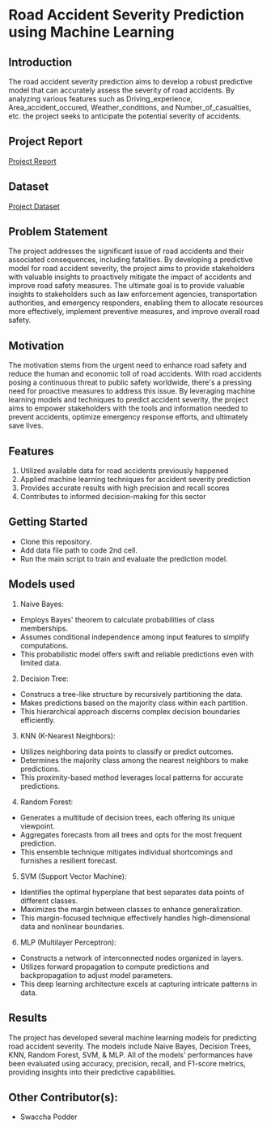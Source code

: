 # Road Accident Severity Prediction using Machine Learning 
## Introduction
The road accident severity prediction aims to develop a robust predictive model that can accurately assess the severity of road accidents. By analyzing various features such as Driving_experience, Area_accident_occured, Weather_conditions, and Number_of_casualties, etc. the project seeks to anticipate the potential severity of accidents.
## Project Report
[Project Report](https://github.com/Ifroza/Machine-Learning_Road-Accident-Severity-Prediction/blob/main/CSE422_Project%20Report.pdf)
## Dataset 
[Project Dataset](https://github.com/Ifroza/Machine-Learning_Road-Accident-Severity-Prediction/blob/main/422_dataset.zip)
## Problem Statement
The project addresses the significant issue of road accidents and their associated consequences, including fatalities. By developing a predictive model for road accident severity, the project aims to provide stakeholders with valuable insights to proactively mitigate the impact of accidents and improve road safety measures. The ultimate goal is to provide valuable insights to stakeholders such as law enforcement agencies, transportation authorities, and emergency responders, enabling them to allocate resources more effectively, implement preventive measures, and improve overall road safety.
## Motivation
The motivation stems from the urgent need to enhance road safety and reduce the human and economic toll of road accidents. With road accidents posing a continuous threat to public safety worldwide, there's a pressing need for proactive measures to address this issue. By leveraging machine learning models and techniques to predict accident severity, the project aims to empower stakeholders with the tools and information needed to prevent accidents, optimize emergency response efforts, and ultimately save lives.
## Features
1) Utilized available data for road accidents previously happened
2) Applied machine learning techniques for accident severity prediction
3) Provides accurate results with high precision and recall scores
4) Contributes to informed decision-making for this sector
## Getting Started
* Clone this repository.
* Add data file path to code 2nd cell.
* Run the main script to train and evaluate the prediction model.
## Models used
1)  Naive Bayes:
* Employs Bayes' theorem to calculate probabilities of class memberships.
* Assumes conditional independence among input features to simplify computations.
* This probabilistic model offers swift and reliable predictions even with limited data.

2) Decision Tree:
* Construcs a tree-like structure by recursively partitioning the data.
* Makes predictions based on the majority class within each partition.
* This hierarchical approach discerns complex decision boundaries efficiently.

3) KNN (K-Nearest Neighbors):
* Utilizes neighboring data points to classify or predict outcomes.
* Determines the majority class among the nearest neighbors to make predictions.
* This proximity-based method leverages local patterns for accurate predictions.

4) Random Forest:
* Generates a multitude of decision trees, each offering its unique viewpoint.
* Aggregates forecasts from all trees and opts for the most frequent prediction.
* This ensemble technique mitigates individual shortcomings and furnishes a resilient forecast.

5) SVM (Support Vector Machine):
* Identifies the optimal hyperplane that best separates data points of different classes.
* Maximizes the margin between classes to enhance generalization.
* This margin-focused technique effectively handles high-dimensional data and nonlinear boundaries.

6) MLP (Multilayer Perceptron):
* Constructs a network of interconnected nodes organized in layers.
* Utilizes forward propagation to compute predictions and backpropagation to adjust model parameters.
* This deep learning architecture excels at capturing intricate patterns in data.
## Results
The project has developed several machine learning models for predicting road accident severity. The models include Naive Bayes, Decision Trees, KNN, Random Forest, SVM, & MLP. All of the models' performances have been evaluated using accuracy, precision, recall, and F1-score metrics, providing insights into their predictive capabilities.
## Other Contributor(s):
* Swaccha Podder

